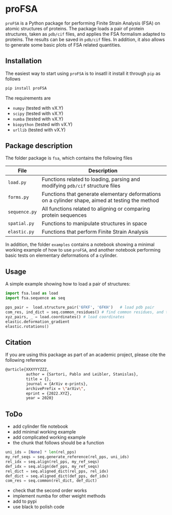 # proFSA
`proFSA` is a Python package for performing Finite Strain Analysis (FSA) on atomic structures of proteins. The package loads a pair of protein structures, taken as `pdb/cif` files, and applies the FSA formalism adapted to proteins. The results can be saved in `pdb/cif` files. In addition, it also allows to generate some basic plots of FSA related quantities.

## Installation

The easiest way to start using `proFSA` is to insatll it install it through `pip` as follows

```bash
pip install proFSA
```
 The requirements are

- `numpy` (tested with vX.Y)
- `scipy` (tested with vX.Y)
- `numba` (tested with vX.Y)
- `biopython` (tested with vX.Y)
- `urllib` (tested with vX.Y)

## Package description

The folder package is `fsa`, which contains the following files

| File                          | Description |
|-------------------------------|-------------|
| ```load.py```       | Functions related to loading, parsing and modifying `pdb/cif` structure files |
| ```forms.py```   | Functions that generate elementary deformations on a cylinder shape, aimed at testing the method |
| ```sequence.py```  | All functions related to aligning or comparing protein sequences |
| ```spatial.py```  | Functions to manipulate structures in space |
| ```elastic.py```    | Functions that perform Finite Strain Analysis |

In addition, the folder `examples` contains a notebook showing a minimal working example of how to use `proFSA`, and another notebook performing basic tests on elementary deformations of a cylinder.


## Usage
A simple example showing how to load a pair of structures:

```python
import fsa.load as load
import fsa.sequence as seq

pps_pair =  load.structure_pair('6FKF', '6FKH')   # load pdb pair
com_res, ind_dict = seq.common_residues() # find common residues, and translation dictionary
xyz_pairs, _ = load.coordinates() # load coordinates
elastic.deformation_gradient
elastic.rotations()
```


## Citation

If you are using this package as part of an academic project, please cite the following reference

```bash
@article{XXXYYYZZZ,
         author = {Sartori, Pablo and Leibler, Stanislas},
         title = {},
         journal = {ArXiv e-prints},
         archivePrefix = \"arXiv\",
         eprint = {2022.XYZ},
         year = 2020}
```

## ToDo

- add cylinder file notebook
- add minimal working example
- add complicated working example
- the chunk that follows should be a function
``` python
uni_ids = [None] * len(rel_pps)
my_ref_seqs = seq.generate_reference(rel_pps, uni_ids)
rel_idx = seq.align(rel_pps, my_ref_seqs)
def_idx = seq.align(def_pps, my_ref_seqs)
rel_dict = seq.aligned_dict(rel_pps, rel_idx)
def_dict = seq.aligned_dict(def_pps, def_idx)
com_res = seq.common(rel_dict, def_dict)
```
- check that the second order works
- implement numba for other weight methods
- add to pypi
- use black to polish code
